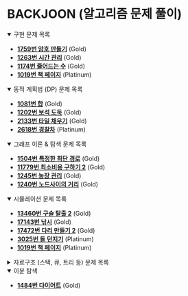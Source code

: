 # BACKJOON (알고리즘 문제 풀이)

<details open>
<summary> 구현 문제 목록 </summary>

* **[1759번 암호 만들기](https://www.acmicpc.net/problem/1759)** (Gold)
* **[1263번 시간 관리](https://www.acmicpc.net/problem/1263)** (Gold)
* **[1174번 줄어드는 수](https://www.acmicpc.net/problem/1174)** (Gold)
* **[1019번 책 페이지](https://www.acmicpc.net/problem/1019)** (Platinum)

</details>

<details open>
<summary> 동적 계획법 (DP) 문제 목록 </summary>

* **[1081번 합](https://www.acmicpc.net/problem/1081)** (Gold)
* **[1202번 보석 도둑](https://www.acmicpc.net/problem/1202)** (Gold)
* **[2133번 타일 채우기](https://www.acmicpc.net/problem/2133)** (Gold)
* **[2618번 경찰차](https://www.acmicpc.net/problem/2618)** (Platinum)

</details>

<details open>
<summary> 그래프 이론 & 탐색 문제 목록 </summary>

* **[1504번 특정한 최단 경로](https://www.acmicpc.net/problem/1504)** (Gold)
* **[11779번 최소비용 구하기 2](https://www.acmicpc.net/problem/11779)** (Gold)
* **[1245번 농장 관리](https://www.acmicpc.net/problem/1245)** (Gold)
* **[1240번 노드사이의 거리](https://www.acmicpc.net/problem/1240)** (Gold)

</details>

<details open>
<summary> 시뮬레이션 문제 목록 </summary>

* **[13460번 구슬 탈출 2](https://www.acmicpc.net/problem/13460)** (Gold)
* **[17143번 낚시](https://www.acmicpc.net/problem/17143)** (Gold)
* **[17472번 다리 만들기 2](https://www.acmicpc.net/problem/17472)** (Gold)
* **[3025번 돌 던지기](https://www.acmicpc.net/problem/3025)** (Platinum)
* **[1019번 책 페이지](https://www.acmicpc.net/problem/1019)** (Platinum)

</details open>

<details>
<summary> 자료구조 (스택, 큐, 트리 등) 문제 목록 </summary>

* **[3015번 오아시스 재결합](https://www.acmicpc.net/problem/3015)** (Platinum) - 스택
* **[16566번 카드 게임](https://www.acmicpc.net/problem/16566)** (Platinum) - 분리 집합

</details>

<details open>
<summary> 이분 탐색 </summary>

* **[1484번 다이어트](https://www.acmicpc.net/problem/1484)** (Gold)

</details>
